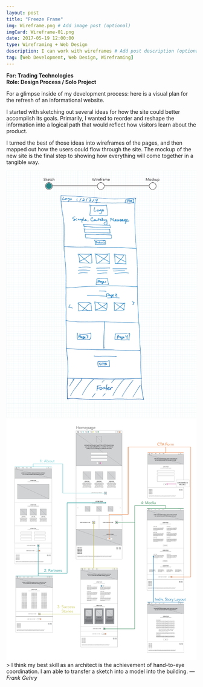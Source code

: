 ```yaml
---
layout: post
title: "Freeze Frame"
img: Wireframe.png # Add image post (optional)
imgCard: Wireframe-01.png
date: 2017-05-19 12:00:00
type: Wireframing + Web Design
description: I can work with wireframes # Add post description (optional)
tag: [Web Development, Web Design, Wireframing]
---
```

<b>For: Trading Technologies</b><br/>
<b>Role: Design Process / Solo Project</b>

For a glimpse inside of my development process: here is a visual plan for the refresh of an informational website. 

I started with sketching out several ideas for how the site could better accomplish its goals.  Primarily, I wanted to reorder and reshape the information into a logical path that would reflect how visitors learn about the product. 

I turned the best of those ideas into wireframes of the pages, and then mapped out how the users could flow through the site.  The mockup of the new site is the final step to showing how everything will come together in a tangible way.
<div class="post_image_addl">
    <img src="/assets/img/WebpageEvolution.gif" alt="A sketch turning into a wireframe turning into a mockup">
</div>
<div class="post_image_addl">
    <img src="/assets/img/Wireframe-UserFlow.png" alt="Showing how the webpages fit together to comprise the site">
</div>
> I think my best skill as an architect is the achievement of hand-to-eye coordination. I am able to transfer a sketch into a model into the building. <cite>― Frank Gehry</cite>